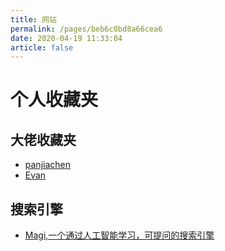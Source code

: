 ```yaml
---
title: 网站
permalink: /pages/beb6c0bd8a66cea6
date: 2020-04-19 11:33:04
article: false
---
```

# 个人收藏夹

## 大佬收藏夹
* [panjiachen](https://panjiachen.github.io/awesome-bookmarks/)
* [Evan](https://xugaoyi.com/pages/beb6c0bd8a66cea6/)

## 搜索引擎
* [Magi,一个通过人工智能学习，可提问的搜索引擎](https://magi.com/)
<!-- more -->

